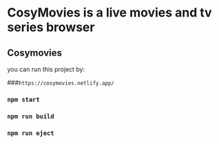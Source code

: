 # CosyMovies is a live movies and tv series browser

## Cosymovies

you can run this project by:

###`https://cosymovies.netlify.app/`

### `npm start`

### `npm run build`

### `npm run eject`
